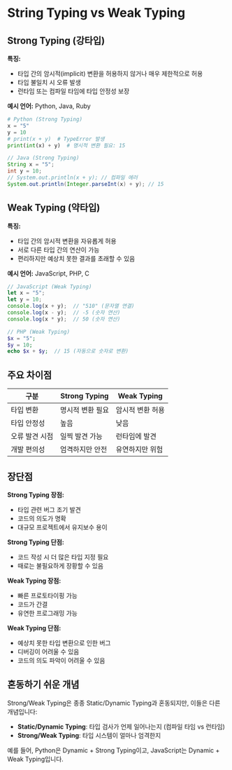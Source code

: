 # String Typing vs Weak Typing

## Strong Typing (강타입)

**특징:**
- 타입 간의 암시적(implicit) 변환을 허용하지 않거나 매우 제한적으로 허용
- 타입 불일치 시 오류 발생
- 런타임 또는 컴파일 타임에 타입 안정성 보장

**예시 언어:** Python, Java, Ruby

```python
# Python (Strong Typing)
x = "5"
y = 10
# print(x + y)  # TypeError 발생
print(int(x) + y)  # 명시적 변환 필요: 15
```

```java
// Java (Strong Typing)
String x = "5";
int y = 10;
// System.out.println(x + y); // 컴파일 에러
System.out.println(Integer.parseInt(x) + y); // 15
```

## Weak Typing (약타입)

**특징:**
- 타입 간의 암시적 변환을 자유롭게 허용
- 서로 다른 타입 간의 연산이 가능
- 편리하지만 예상치 못한 결과를 초래할 수 있음

**예시 언어:** JavaScript, PHP, C

```javascript
// JavaScript (Weak Typing)
let x = "5";
let y = 10;
console.log(x + y);  // "510" (문자열 연결)
console.log(x - y);  // -5 (숫자 연산)
console.log(x * y);  // 50 (숫자 연산)
```

```php
// PHP (Weak Typing)
$x = "5";
$y = 10;
echo $x + $y;  // 15 (자동으로 숫자로 변환)
```

## 주요 차이점

| 구분           | Strong Typing    | Weak Typing      |
| -------------- | ---------------- | ---------------- |
| 타입 변환      | 명시적 변환 필요 | 암시적 변환 허용 |
| 타입 안정성    | 높음             | 낮음             |
| 오류 발견 시점 | 일찍 발견 가능   | 런타임에 발견    |
| 개발 편의성    | 엄격하지만 안전  | 유연하지만 위험  |

## 장단점

**Strong Typing 장점:**
- 타입 관련 버그 조기 발견
- 코드의 의도가 명확
- 대규모 프로젝트에서 유지보수 용이

**Strong Typing 단점:**
- 코드 작성 시 더 많은 타입 지정 필요
- 때로는 불필요하게 장황할 수 있음

**Weak Typing 장점:**
- 빠른 프로토타이핑 가능
- 코드가 간결
- 유연한 프로그래밍 가능

**Weak Typing 단점:**
- 예상치 못한 타입 변환으로 인한 버그
- 디버깅이 어려울 수 있음
- 코드의 의도 파악이 어려울 수 있음

## 혼동하기 쉬운 개념

Strong/Weak Typing은 종종 Static/Dynamic Typing과 혼동되지만, 이들은 다른 개념입니다:

- **Static/Dynamic Typing**: 타입 검사가 언제 일어나는지 (컴파일 타임 vs 런타임)
- **Strong/Weak Typing**: 타입 시스템이 얼마나 엄격한지

예를 들어, Python은 Dynamic + Strong Typing이고, JavaScript는 Dynamic + Weak Typing입니다.